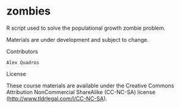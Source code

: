# zombies
R script used to solve the populational growth zombie problem. 

Materials are under development and subject to change.

Contributors

    Alex Quadros

License

These course materials are available under the Creative Commons Attribution NonCommercial ShareAlike (CC-NC-SA) license (http://www.tldrlegal.com/l/CC-NC-SA).
